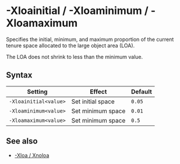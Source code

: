 <!--
* Copyright (c) 2017, 2018 IBM Corp. and others
*
* This program and the accompanying materials are made
* available under the terms of the Eclipse Public License 2.0
* which accompanies this distribution and is available at
* https://www.eclipse.org/legal/epl-2.0/ or the Apache
* License, Version 2.0 which accompanies this distribution and
* is available at https://www.apache.org/licenses/LICENSE-2.0.
*
* This Source Code may also be made available under the
* following Secondary Licenses when the conditions for such
* availability set forth in the Eclipse Public License, v. 2.0
* are satisfied: GNU General Public License, version 2 with
* the GNU Classpath Exception [1] and GNU General Public
* License, version 2 with the OpenJDK Assembly Exception [2].
*
* [1] https://www.gnu.org/software/classpath/license.html
* [2] http://openjdk.java.net/legal/assembly-exception.html
*
* SPDX-License-Identifier: EPL-2.0 OR Apache-2.0 OR GPL-2.0 WITH
* Classpath-exception-2.0 OR LicenseRef-GPL-2.0 WITH Assembly-exception
-->

# -Xloainitial / -Xloaminimum / -Xloamaximum 

Specifies the initial, minimum, and maximum proportion of the current tenure space allocated to the large object area (LOA). 

The LOA does not shrink to less than the minimum value. 

## Syntax

| Setting               | Effect            | Default  |
|-----------------------|-------------------|----------|
| `-Xloainitial<value>` | Set initial space | `0.05`   |
| `-Xloaminimum<value>` | Set minimum space | `0.01`   |
| `-Xloamaximum<value>` | Set minimum space | `0.5`    |

## See also

- [-Xloa / Xnoloa](xloa.md)


<!-- ==== END OF TOPIC ==== xloainitial.md ==== -->
<!-- ==== END OF TOPIC ==== xloaminimum.md ==== -->
<!-- ==== END OF TOPIC ==== xloamaximum.md ==== -->

